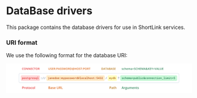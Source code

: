 # DataBase drivers

This package contains the database drivers for use in ShortLink services.

### URI format

We use the following format for the database URI:

![URI FORMAT](./docs/URI_FORMAT.png)
